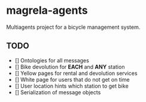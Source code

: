# magrela-agents
Multiagents project for a bicycle management system.


## TODO

- [] Ontologies for all messages
- [] Bike devolution for **EACH** and **ANY** station
- [] Yellow pages for rental and devolution services
- [] White page for users that do not get on time
- [] User location hints which station to get bike
- [] Serialization of message objects
